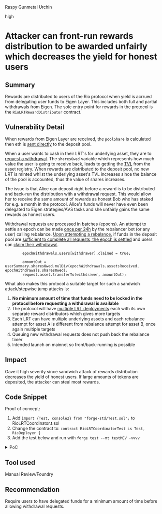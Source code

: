 Raspy Gunmetal Urchin

high

# Attacker can front-run rewards distribution to be awarded unfairly which decreases the yield for honest users

## Summary
Rewards are distributed to users of the Rio protocol when yield is acrrued from delegating user funds to Eigen Layer. This includes both full and partial withdrawals from Eigen. The sole entry point for rewards in the protocol is the `RioLRTRewardDistributor` contract.

## Vulnerability Detail
When rewards from Eigen Layer are received, the `poolShare` is calculated then eth is [sent directly](https://github.com/sherlock-audit/2024-02-rio-network-core-protocol/blob/4f01e065c1ed346875cf5b05d2b43e0bcdb4c849/rio-sherlock-audit/contracts/restaking/RioLRTRewardDistributor.sol#L91) to the deposit pool.

When a user wants to cash in their LRT's for underlying asset, they are to [request a withdrawal](https://github.com/sherlock-audit/2024-02-rio-network-core-protocol/blob/4f01e065c1ed346875cf5b05d2b43e0bcdb4c849/rio-sherlock-audit/contracts/restaking/RioLRTCoordinator.sol#L99-L116). The `sharesOwed` variable which represents how much value the user is going to receive back, leads to getting the [TVL](https://github.com/sherlock-audit/2024-02-rio-network-core-protocol/blob/4f01e065c1ed346875cf5b05d2b43e0bcdb4c849/rio-sherlock-audit/contracts/restaking/RioLRTAssetRegistry.sol#L73C22-L73C36) from the asset registry. When rewards are distributed to the deposit pool, no new LRT is minted whilst the underlying asset's TVL increases since the balance of the pool is accounted, thus the value of shares increases.

The issue is that Alice can deposit right before a reward is to be distributed and back-run the distribution with a withdrawal request. This would allow her to receive the same amount of rewards as honest Bob who has staked for e.g. a month in the protocol. Alice's funds will never have even been delegated to Eigen strategies/AVS tasks and she unfairly gains the same rewards as honest users.

Withdrawal requests are processed in batches (epochs). An attempt to settle an epoch can be made [once per 24h](https://github.com/sherlock-audit/2024-02-rio-network-core-protocol/blob/4f01e065c1ed346875cf5b05d2b43e0bcdb4c849/rio-sherlock-audit/contracts/restaking/RioLRTCoordinator.sol#L148) by the rebalancer bot (or any user) calling rebalance. [Upon attempting a rebalance](https://github.com/sherlock-audit/2024-02-rio-network-core-protocol/blob/4f01e065c1ed346875cf5b05d2b43e0bcdb4c849/rio-sherlock-audit/contracts/restaking/RioLRTCoordinator.sol#L126-L129), if funds in the deposit pool are [sufficient to complete all requests, the epoch is settled](https://github.com/sherlock-audit/2024-02-rio-network-core-protocol/blob/4f01e065c1ed346875cf5b05d2b43e0bcdb4c849/rio-sherlock-audit/contracts/restaking/RioLRTCoordinator.sol#L252-L258) and users can [claim their withdrawal](https://github.com/sherlock-audit/2024-02-rio-network-core-protocol/blob/4f01e065c1ed346875cf5b05d2b43e0bcdb4c849/rio-sherlock-audit/contracts/restaking/RioLRTWithdrawalQueue.sol#L92-L108).

```solidity
        epochWithdrawals.users[withdrawer].claimed = true;

        amountOut = userSummary.sharesOwed.mulDiv(epochWithdrawals.assetsReceived, epochWithdrawals.sharesOwed);
        request.asset.transferTo(withdrawer, amountOut);
```

What also makes this protocol a suitable target for such a sandwich attack/stepwise jump attacks is:

1. **No minimum amount of time that funds need to be locked in the protocol before requesting a withdrawal is available**
2. The protocol will have [multiple LRT deployments](https://docs.rio.network/rio-architecture/token-issuance) each with its own separate reward distributors which gives more targets
3. Each LRT can have multiple underlying assets and each rebalance attempt for asset A is different from rebalance attempt for asset B, once again multiple targets
4. Queuing new withdrawal requests does not push back the rebalance timer
5. Intended launch on mainnet so front/back-running is possible

## Impact
Gave it high severity since sandwich attack of rewards distribution decreases the yield of honest users. If large amounts of tokens are deposited, the attacker can steal most rewards.

## Code Snippet
Proof of concept:

1. Add `import {Test, console2} from "forge-std/Test.sol";` to RioLRTCoordinator.t.sol
2. Change the contract to: `contract RioLRTCoordinatorTest is Test, RioDeployer {`
3. Add the test below and run with `forge test --mt testMEV -vvvv`

<details closed>
<summary>PoC</summary>
<br>

```solidity
    function testMEV() public {
        // Creating instances of users and dealing eth
        address alice = makeAddr("alice");
        address bob = makeAddr("bob");
        address charlie = makeAddr("charlie");
        address dylan = makeAddr("dylan");
        address admin = makeAddr("admin");
        address eigenLayer = makeAddr("eigenLayer");
        vm.deal(alice, 50 ether);
        vm.deal(bob, 50 ether);
        vm.deal(charlie, 50 ether);
        vm.deal(dylan, 50 ether);
        vm.deal(admin, 1000);
        vm.deal(eigenLayer, 50 ether);

        // Initial sacrificial deposit made when issuing LRT to prevent inflation attacks
        vm.startPrank(admin);
        reETH.coordinator.depositETH{value: 1000}();

        // Simulating various deposits by different users
        vm.startPrank(bob);
        reETH.coordinator.depositETH{value: 1 ether}();
        vm.startPrank(charlie);
        reETH.coordinator.depositETH{value: 32 ether}();
        vm.startPrank(dylan);
        reETH.coordinator.depositETH{value: 35 ether}();

        // Alice front-runs reward distribution with 10 ether deposit
        vm.startPrank(alice);
        uint256 sharesMinted = reETH.coordinator.depositETH{value: 10 ether}();

        // Eigen layer about to distributes rewards
        vm.startPrank(eigenLayer);
        address rewards = address(reETH.rewardDistributor);
       (bool success,) = rewards.call{value: 5 ether}('');

        vm.startPrank(alice);
        uint256 aliceWithdrawalvalue = reETH.coordinator.requestWithdrawal(ETH_ADDRESS, sharesMinted);
        console2.log("Alice's MEV value:", aliceWithdrawalvalue - 10 ether);
    }
```
</details>

## Tool used
Manual Review/Foundry

## Recommendation
Require users to have delegated funds for a minimum amount of time before allowing withdrawal requests.